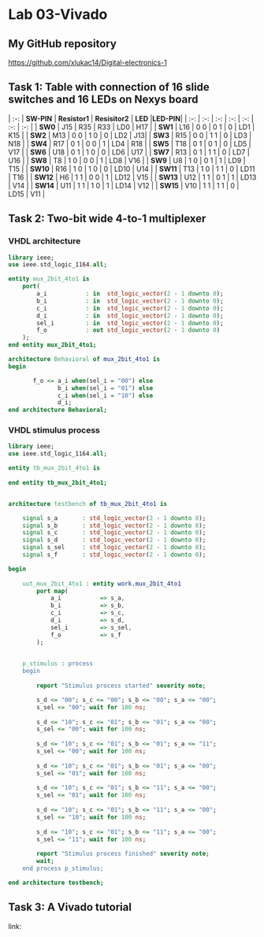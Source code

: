 # Lab 03-Vivado

## My GitHub repository

https://github.com/xlukac14/Digital-electronics-1

## Task 1: Table with connection of 16 slide switches and 16 LEDs on Nexys board

| :-: | **SW-PIN** | **Resistor1** | **Resisitor2** | **LED** |**LED-PIN**|
| :-: | :-: | :-: | :-: | :-: | :-: | :-: |
| **SW0** | J15 | R35 | R33 | LD0 | H17 |
| **SW1** | L16 | 0 0 | 0 1 | 0 | LD1 | K15 |
| **SW2** | M13 | 0 0 | 1 0 | 0 | LD2 | J13|
| **SW3** | R15 | 0 0 | 1 1 | 0 | LD3 | N18 |
| **SW4** | R17 | 0 1 | 0 0 | 1 | LD4 | R18 |
| **SW5** | T18 | 0 1 | 0 1 | 0 | LD5 | V17 |
| **SW6** | U18 | 0 1 | 1 0 | 0 | LD6 | U17 |
| **SW7** | R13 | 0 1 | 1 1 | 0 | LD7 | U16 |
| **SW8** | T8 | 1 0 | 0 0 | 1 | LD8 | V16 |
| **SW9** | U8 | 1 0 | 0 1 | 1 | LD9 | T15 |
| **SW10** | R16 | 1 0 | 1 0 | 0 | LD10 | U14 |
| **SW11** | T13 | 1 0 | 1 1 | 0 | LD11 | T16 |
| **SW12** | H6 | 1 1 | 0 0 | 1 | LD12 | V15 |
| **SW13** | U12 | 1 1 | 0 1 | 1 | LD13 | V14 |
| **SW14** | U11 | 1 1 | 1 0 | 1 | LD14 | V12 |
| **SW15** | V10 | 1 1 | 1 1 | 0 | LD15 | V11 |

## Task 2: Two-bit wide 4-to-1 multiplexer

### VHDL architecture

```vhdl
library ieee;
use ieee.std_logic_1164.all;

entity mux_2bit_4to1 is
    port(
        a_i           : in  std_logic_vector(2 - 1 downto 0);
		b_i           : in  std_logic_vector(2 - 1 downto 0);
		c_i           : in  std_logic_vector(2 - 1 downto 0);
		d_i           : in  std_logic_vector(2 - 1 downto 0);
		sel_i         : in  std_logic_vector(2 - 1 downto 0);
		f_o           : out std_logic_vector(2 - 1 downto 0)       
    );
end entity mux_2bit_4to1;

architecture Behavioral of mux_2bit_4to1 is
begin

       f_o <= a_i when(sel_i = "00") else
              b_i when(sel_i = "01") else
              c_i when(sel_i = "10") else
              d_i;
end architecture Behavioral;
```

### VHDL stimulus process

```vhdl
library ieee;
use ieee.std_logic_1164.all;

entity tb_mux_2bit_4to1 is
    
end entity tb_mux_2bit_4to1;


architecture testbench of tb_mux_2bit_4to1 is

    signal s_a       : std_logic_vector(2 - 1 downto 0);
    signal s_b       : std_logic_vector(2 - 1 downto 0);
    signal s_c       : std_logic_vector(2 - 1 downto 0);
    signal s_d       : std_logic_vector(2 - 1 downto 0);
    signal s_sel     : std_logic_vector(2 - 1 downto 0);
    signal s_f       : std_logic_vector(2 - 1 downto 0);

begin
    
    uut_mux_2bit_4to1 : entity work.mux_2bit_4to1
        port map(
            a_i           => s_a,
            b_i           => s_b,
            c_i           => s_c,
            d_i           => s_d,
            sel_i         => s_sel,
            f_o           => s_f
        );

    
    p_stimulus : process
    begin
      
        report "Stimulus process started" severity note;

        s_d <= "00"; s_c <= "00"; s_b <= "00"; s_a <= "00"; 
        s_sel <= "00"; wait for 100 ns;
        
        s_d <= "10"; s_c <= "01"; s_b <= "01"; s_a <= "00"; 
        s_sel <= "00"; wait for 100 ns;
        
        s_d <= "10"; s_c <= "01"; s_b <= "01"; s_a <= "11"; 
        s_sel <= "00"; wait for 100 ns;
        
        s_d <= "10"; s_c <= "01"; s_b <= "01"; s_a <= "00"; 
        s_sel <= "01"; wait for 100 ns;
        
        s_d <= "10"; s_c <= "01"; s_b <= "11"; s_a <= "00"; 
        s_sel <= "01"; wait for 100 ns;
        
        s_d <= "10"; s_c <= "01"; s_b <= "11"; s_a <= "00"; 
        s_sel <= "10"; wait for 100 ns;
        
        s_d <= "10"; s_c <= "01"; s_b <= "11"; s_a <= "00"; 
        s_sel <= "11"; wait for 100 ns;
        
        report "Stimulus process finished" severity note;
        wait;
    end process p_stimulus;

end architecture testbench;
```

## Task 3: A Vivado tutorial

link: 